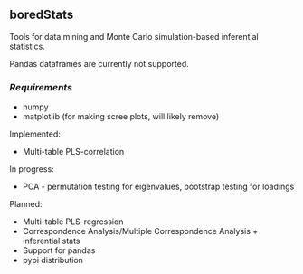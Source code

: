 ## boredStats

Tools for data mining and Monte Carlo simulation-based inferential statistics. 

Pandas dataframes are currently not supported.

### _Requirements_
- numpy
- matplotlib (for making scree plots, will likely remove)

Implemented:
- Multi-table PLS-correlation

In progress:
- PCA - permutation testing for eigenvalues, bootstrap testing for loadings

Planned:
- Multi-table PLS-regression
- Correspondence Analysis/Multiple Correspondence Analysis + inferential stats
- Support for pandas
- pypi distribution
